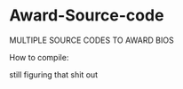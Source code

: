 # Award-Source-code
MULTIPLE SOURCE CODES TO AWARD BIOS




How to compile:

still figuring that shit out

